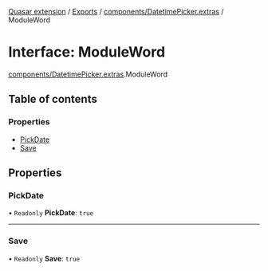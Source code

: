 [Quasar extension](../index.md) / [Exports](../modules.md) / [components/DatetimePicker.extras](../modules/components_DatetimePicker_extras.md) / ModuleWord

# Interface: ModuleWord

[components/DatetimePicker.extras](../modules/components_DatetimePicker_extras.md).ModuleWord

## Table of contents

### Properties

- [PickDate](components_DatetimePicker_extras.ModuleWord.md#pickdate)
- [Save](components_DatetimePicker_extras.ModuleWord.md#save)

## Properties

### PickDate

• `Readonly` **PickDate**: ``true``

___

### Save

• `Readonly` **Save**: ``true``
